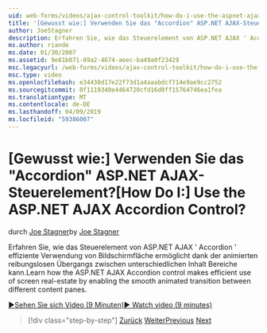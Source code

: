 ```yaml
---
uid: web-forms/videos/ajax-control-toolkit/how-do-i-use-the-aspnet-ajax-accordion-control
title: '[Gewusst wie:] Verwenden Sie das "Accordion" ASP.NET AJAX-Steuerelement? | Microsoft-Dokumentation'
author: JoeStagner
description: Erfahren Sie, wie das Steuerelement von ASP.NET AJAX ' Accordion ' effiziente Verwendung von Bildschirmfläche ermöglicht kann, die animierten reibungslosen Übergang zwischen verschiedenen Content p...
ms.author: riande
ms.date: 01/30/2007
ms.assetid: 9e81b071-89a2-4674-aeec-ba49a0f23429
msc.legacyurl: /web-forms/videos/ajax-control-toolkit/how-do-i-use-the-aspnet-ajax-accordion-control
msc.type: video
ms.openlocfilehash: e34430d17e22f73d1a4aaabdcf714e9ae9cc2752
ms.sourcegitcommit: 0f1119340e4464720cfd16d0ff15764746ea1fea
ms.translationtype: MT
ms.contentlocale: de-DE
ms.lasthandoff: 04/09/2019
ms.locfileid: "59386007"
---
```

# <a name="how-do-i-use-the-aspnet-ajax-accordion-control"></a><span data-ttu-id="c297a-104">[Gewusst wie:] Verwenden Sie das "Accordion" ASP.NET AJAX-Steuerelement?</span><span class="sxs-lookup"><span data-stu-id="c297a-104">[How Do I:] Use the ASP.NET AJAX Accordion Control?</span></span>

<span data-ttu-id="c297a-105">durch [Joe Stagner](https://github.com/JoeStagner)</span><span class="sxs-lookup"><span data-stu-id="c297a-105">by [Joe Stagner](https://github.com/JoeStagner)</span></span>

<span data-ttu-id="c297a-106">Erfahren Sie, wie das Steuerelement von ASP.NET AJAX ' Accordion ' effiziente Verwendung von Bildschirmfläche ermöglicht dank der animierten reibungslosen Übergangs zwischen unterschiedlichen Inhalt Bereiche kann.</span><span class="sxs-lookup"><span data-stu-id="c297a-106">Learn how the ASP.NET AJAX Accordion control makes efficient use of screen real-estate by enabling the smooth animated transition between different content panes.</span></span>

[<span data-ttu-id="c297a-107">&#9654;Sehen Sie sich Video (9 Minuten)</span><span class="sxs-lookup"><span data-stu-id="c297a-107">&#9654; Watch video (9 minutes)</span></span>](https://channel9.msdn.com/Blogs/ASP-NET-Site-Videos/how-do-i-use-the-aspnet-ajax-accordion-control)

> [!div class="step-by-step"]
> <span data-ttu-id="c297a-108">[Zurück](how-do-i-use-the-aspnet-ajax-alwaysvisible-control-extender.md)
> [Weiter](how-do-i-use-the-aspnet-ajax-collapsable-panel-extender.md)</span><span class="sxs-lookup"><span data-stu-id="c297a-108">[Previous](how-do-i-use-the-aspnet-ajax-alwaysvisible-control-extender.md)
[Next](how-do-i-use-the-aspnet-ajax-collapsable-panel-extender.md)</span></span>
